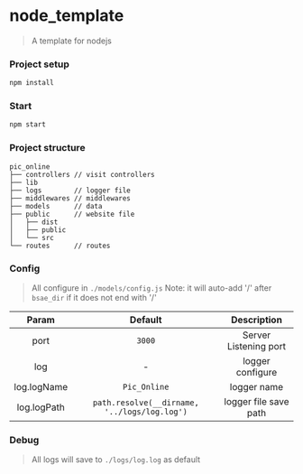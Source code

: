 # node_template
> A template for nodejs  

### Project setup
```bash
npm install
```

### Start
```bash
npm start
```

### Project structure

```
pic_online
├── controllers // visit controllers
├── lib         
├── logs        // logger file
├── middlewares // middlewares
├── models      // data
├── public      // website file
│   ├── dist
│   ├── public
│   └── src
└── routes      // routes
```

### Config

> All configure in `./models/config.js` 
> Note: it will auto-add '/' after `bsae_dir` if it does not end with '/'  

|    Param    |                   Default                    |      Description      |
| :---------: | :------------------------------------------: | :-------------------: |
|    port     |                    `3000`                    | Server Listening port |
|     log     |                      -                       |   logger configure    |
| log.logName |                 `Pic_Online`                 |      logger name      |
| log.logPath | `path.resolve(__dirname, '../logs/log.log')` | logger file save path |
    

### Debug

> All logs will save to `./logs/log.log` as default  